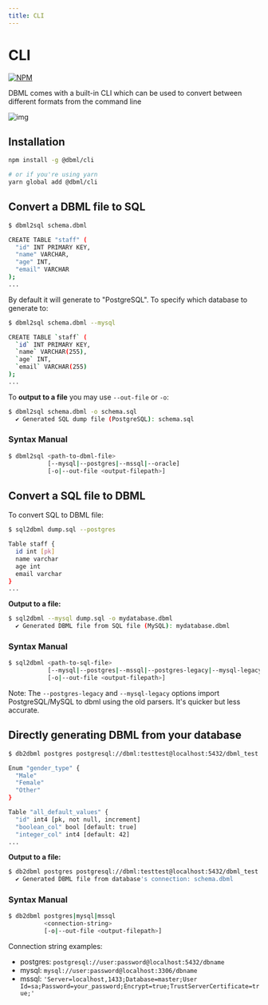 ```yaml
---
title: CLI
---
```


# CLI

[![NPM](https://img.shields.io/npm/v/@dbml/cli)](https://www.npmjs.com/package/@dbml/cli)

DBML comes with a built-in CLI which can be used to convert between different formats from
the command line

![img](/img/dbml-cli.gif)

## Installation

```bash
npm install -g @dbml/cli

# or if you're using yarn
yarn global add @dbml/cli
```

## Convert a DBML file to SQL

```bash
$ dbml2sql schema.dbml

CREATE TABLE "staff" (
  "id" INT PRIMARY KEY,
  "name" VARCHAR,
  "age" INT,
  "email" VARCHAR
);
...
```

By default it will generate to "PostgreSQL". To specify which database to generate to:

```bash
$ dbml2sql schema.dbml --mysql

CREATE TABLE `staff` (
  `id` INT PRIMARY KEY,
  `name` VARCHAR(255),
  `age` INT,
  `email` VARCHAR(255)
);
...
```

To **output to a file** you may use `--out-file` or `-o`:

```bash
$ dbml2sql schema.dbml -o schema.sql
  ✔ Generated SQL dump file (PostgreSQL): schema.sql
```

### Syntax Manual

```bash
$ dbml2sql <path-to-dbml-file>
           [--mysql|--postgres|--mssql|--oracle]
           [-o|--out-file <output-filepath>]
```

## Convert  a SQL file to DBML

To convert SQL to DBML file:

```bash
$ sql2dbml dump.sql --postgres

Table staff {
  id int [pk]
  name varchar
  age int
  email varchar
}
...
```

**Output to a file:**

```bash
$ sql2dbml --mysql dump.sql -o mydatabase.dbml
  ✔ Generated DBML file from SQL file (MySQL): mydatabase.dbml
```

### Syntax Manual

```bash
$ sql2dbml <path-to-sql-file>
           [--mysql|--postgres|--mssql|--postgres-legacy|--mysql-legacy|--snowflake]
           [-o|--out-file <output-filepath>]
```

Note: The `--postgres-legacy` and `--mysql-legacy` options import PostgreSQL/MySQL to dbml using the old parsers. It's quicker but less accurate.

## Directly generating DBML from your database

```bash
$ db2dbml postgres postgresql://dbml:testtest@localhost:5432/dbml_test

Enum "gender_type" {
  "Male"
  "Female"
  "Other"
}

Table "all_default_values" {
  "id" int4 [pk, not null, increment]
  "boolean_col" bool [default: true]
  "integer_col" int4 [default: 42]
...

```

**Output to a file:**

```bash
$ db2dbml postgres postgresql://dbml:testtest@localhost:5432/dbml_test -o schema.dbml
  ✔ Generated DBML file from database's connection: schema.dbml
```

### Syntax Manual

```bash
$ db2dbml postgres|mysql|mssql
          <connection-string>
          [-o|--out-file <output-filepath>]
```

Connection string examples:

- postgres: `postgresql://user:password@localhost:5432/dbname`
- mysql: `mysql://user:password@localhost:3306/dbname`
- mssql: `'Server=localhost,1433;Database=master;User Id=sa;Password=your_password;Encrypt=true;TrustServerCertificate=true;'`
